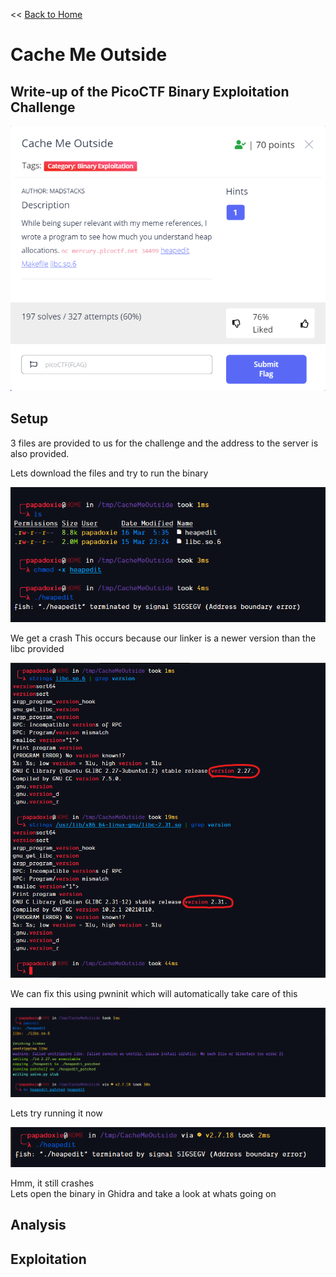 << [Back to Home](https://papadoxie.github.io)

# Cache Me Outside
## Write-up of the PicoCTF Binary Exploitation Challenge

<img	src="./ChallengeDescription.png"
		alt="Challenge Description"
/>

## Setup

3 files are provided to us for the challenge and the address
to the server is also provided.

Lets download the files and try to run the binary

<img	src="./Setup0.png"
		alt="Challenge Description"
/>

We get a crash
This occurs because our linker is a newer version than the libc provided

<img	src="./Setup1.png"
		alt="Challenge Description"
/>

We can fix this using pwninit which will automatically take care of this

<img	src="./Setup2.png"
		alt="Challenge Description"
/>

Lets try running it now

<img	src="./Setup3.png"
		alt="Challenge Description"
/>

Hmm, it still crashes  
Lets open the binary in Ghidra and take a look at whats going on

## Analysis

## Exploitation